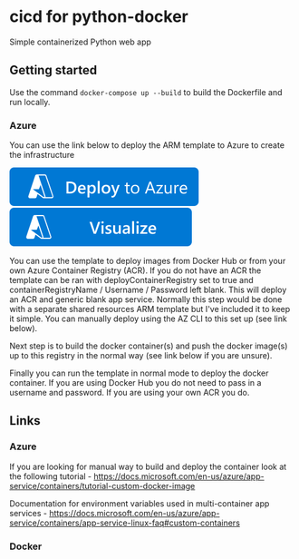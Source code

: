 # cicd for python-docker

Simple containerized Python web app

## Getting started

Use the command `docker-compose up --build` to build the Dockerfile and run locally.

### Azure

You can use the link below to deploy the ARM template to Azure to create the infrastructure

[![Deploy To Azure](https://raw.githubusercontent.com/Azure/azure-quickstart-templates/master/1-CONTRIBUTION-GUIDE/images/deploytoazure.svg?sanitize=true)](https://portal.azure.com/#create/Microsoft.Template/uri/https%3A%2F%2Fraw.githubusercontent.com%2Frivoric%2Fwebsitemon%2Fmaster%2Fazuredeploy.json)
[![Visualize](https://raw.githubusercontent.com/Azure/azure-quickstart-templates/master/1-CONTRIBUTION-GUIDE/images/visualizebutton.svg?sanitize=true)](http://armviz.io/#/?load=https%3A%2F%2Fraw.githubusercontent.com%2Frivoric%2Fwebsitemon%2Fmaster%2Fazuredeploy.json)

You can use the template to deploy images from Docker Hub or from your own Azure Container Registry (ACR).
If you do not have an ACR the template can be ran with deployContainerRegistry set to true and containerRegistryName / Username / Password left blank.
This will deploy an ACR and generic blank app service. Normally this step would be done with a separate shared resources ARM template but I've included it to keep it simple.
You can manually deploy using the AZ CLI to this set up (see link below).

Next step is to build the docker container(s) and push the docker image(s) up to this registry in the normal way (see link below if you are unsure).

Finally you can run the template in normal mode to deploy the docker container.
If you are using Docker Hub you do not need to pass in a username and password. If you are using your own ACR you do.

## Links

### Azure

If you are looking for manual way to build and deploy the container look at the following tutorial -
https://docs.microsoft.com/en-us/azure/app-service/containers/tutorial-custom-docker-image

Documentation for environment variables used in multi-container app services -
https://docs.microsoft.com/en-us/azure/app-service/containers/app-service-linux-faq#custom-containers

### Docker


